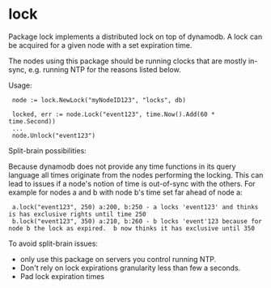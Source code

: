 # lock
Package lock implements a distributed lock on top of dynamodb.
A lock can be acquired for a given node with a set expiration time.

The nodes using this package should be running clocks that are mostly in-sync, e.g. running NTP for the reasons listed below.

Usage:
```db := dynamodb.New(session.New(), &aws.Config{}
 node := lock.NewLock("myNodeID123", "locks", db)

 locked, err := node.Lock("event123", time.Now().Add(60 * time.Second))
 ...
 node.Unlock("event123")
```

Split-brain possibilities:

Because dynamodb does not provide any time functions in its query language all times
originate from the nodes performing the locking. This can lead to issues if a node's notion
of time is out-of-sync with the others. For example for nodes a and b with node b's time set far ahead
of node a:

```
 a.lock("event123", 250) a:200, b:250 - a locks 'event123' and thinks is has exclusive rights until time 250
 b.lock("event123", 350) a:210, b:260 - b locks 'event'123 because for node b the lock as expired.  b now thinks it has exclusive until 350
```

To avoid split-brain issues:
 * only use this package on servers you control running NTP.
 * Don't rely on lock expirations granularity less than few a seconds.
 * Pad lock expiration times
